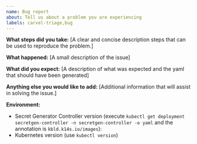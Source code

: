 ```yaml
---
name: Bug report
about: Tell us about a problem you are experiencing
labels: carvel-triage,bug
---
```


**What steps did you take:**
[A clear and concise description steps that can be used to reproduce the problem.]

**What happened:**
[A small description of the issue]

**What did you expect:**
[A description of what was expected and the yaml that should have been generated]

**Anything else you would like to add:**
[Additional information that will assist in solving the issue.]

**Environment:**

- Secret Generator Controller version (execute `kubectl get deployment secretgen-controller -n secretgen-controller -o yaml` and the annotation is `kbld.k14s.io/images`):
- Kubernetes version (use `kubectl version`)

